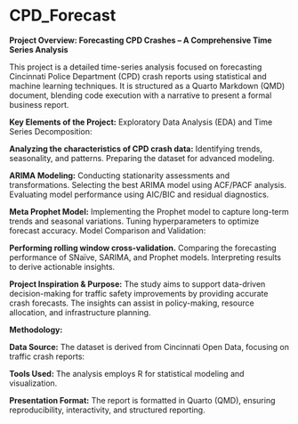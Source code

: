 # CPD_Forecast

****Project Overview:** **Forecasting CPD Crashes** – A Comprehensive Time Series Analysis**

This project is a detailed time-series analysis focused on forecasting Cincinnati Police Department (CPD) crash reports using statistical and machine learning techniques. It is structured as a Quarto Markdown (QMD) document, blending code execution with a narrative to present a formal business report.

**Key Elements of the Project:**
Exploratory Data Analysis (EDA) and Time Series Decomposition:

**Analyzing the characteristics of CPD crash data:**
Identifying trends, seasonality, and patterns.
Preparing the dataset for advanced modeling.

**ARIMA Modeling:**
Conducting stationarity assessments and transformations.
Selecting the best ARIMA model using ACF/PACF analysis.
Evaluating model performance using AIC/BIC and residual diagnostics.

**Meta Prophet Model:**
Implementing the Prophet model to capture long-term trends and seasonal variations.
Tuning hyperparameters to optimize forecast accuracy.
Model Comparison and Validation:

**Performing rolling window cross-validation.**
Comparing the forecasting performance of SNaïve, SARIMA, and Prophet models.
Interpreting results to derive actionable insights.

**Project Inspiration & Purpose:**
The study aims to support data-driven decision-making for traffic safety improvements by providing accurate crash forecasts. The insights can assist in policy-making, resource allocation, and infrastructure planning.

**Methodology:**

**Data Source:** The dataset is derived from Cincinnati Open Data, focusing on traffic crash reports: 

**Tools Used:** The analysis employs R for statistical modeling and visualization.

**Presentation Format:** The report is formatted in Quarto (QMD), ensuring reproducibility, interactivity, and structured reporting.
